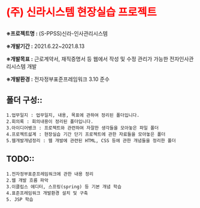 # <p style= "color : red;, font-size=10;">(주) 신라시스템 현장실습 프로젝트</p>
<b>※프로젝트명 : </b>(S-PPSS)신라-인사관리시스템 <br>

<b>※개발기간 :</b> 2021.6.22~2021.8.13 <br>

<b>※개발목표 :</b> 근로계약서, 재직증명서 등 웹에서 작성 및 수정 관리가 가능한 전자인사관리시스템 개발  <br>

<b>※개발환경 :</b> 전자정부표준프레임워크 3.10 준수 <br>


## 폴더 구성::
    1.업무일지 : 업무일지, 내용, 목표에 관하여 정리된 폴더입니다.
    2.회의록 : 회의내용이 정리된 폴더입니다.
    3.아이디어뱅크 : 프로젝트와 관련하여 자잘한 생각들을 모아놓은 파일 폴더
    4.프로젝트섫계 : 현장실습 기간 단기 프로젝트에 관한 자료들을 모아놓은 폴더
    5.웹개발개념정리 : 웹 개발에 관련된 HTML, CSS 등에 관한 개념들을 정리한 폴더
    
## TODO::
    1.전자정부표준프레임워크에 관한 내용 정리
    2.웹 개발 흐름 파악
    3.이클립스 에디터, 스프링(spring) 등 기본 개념 학습
    4.표준프레임워크 개발환경 설치 및 구축
    5. JSP 학습
